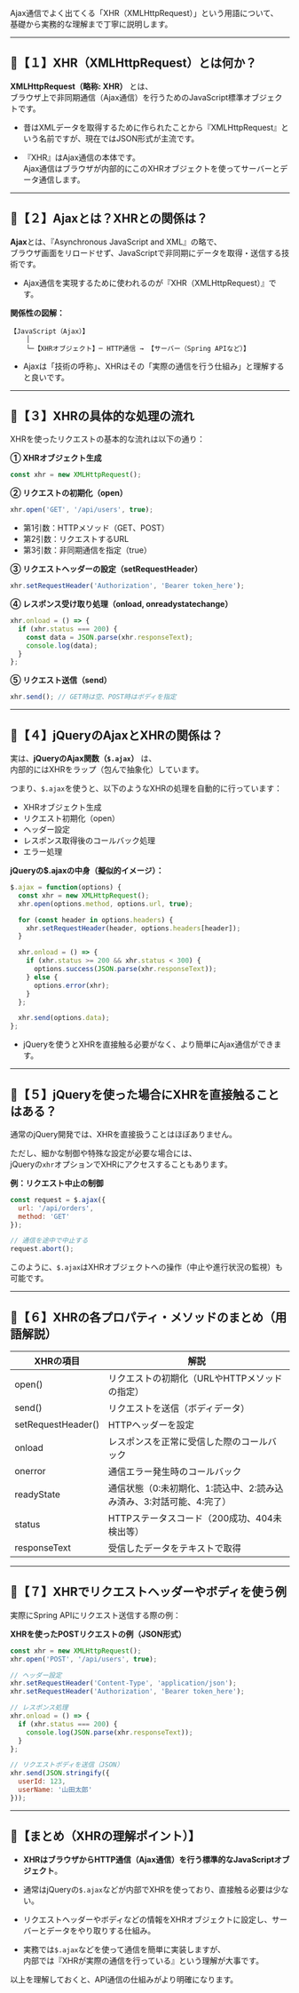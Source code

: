 Ajax通信でよく出てくる「XHR（XMLHttpRequest）」という用語について、  
基礎から実務的な理解まで丁寧に説明します。

---

## 🚩【１】XHR（XMLHttpRequest）とは何か？

**XMLHttpRequest（略称: XHR）** とは、  
ブラウザ上で非同期通信（Ajax通信）を行うためのJavaScript標準オブジェクトです。

- 昔はXMLデータを取得するために作られたことから『XMLHttpRequest』という名前ですが、現在ではJSON形式が主流です。

- 『XHR』はAjax通信の本体です。  
  Ajax通信はブラウザが内部的にこのXHRオブジェクトを使ってサーバーとデータ通信します。

---

## 🚩【２】Ajaxとは？XHRとの関係は？

**Ajax**とは、『Asynchronous JavaScript and XML』の略で、  
ブラウザ画面をリロードせず、JavaScriptで非同期にデータを取得・送信する技術です。

- Ajax通信を実現するために使われるのが『XHR（XMLHttpRequest）』です。

**関係性の図解：**
```
【JavaScript（Ajax）】
    │
    └─【XHRオブジェクト】─ HTTP通信 → 【サーバー（Spring APIなど）】
```

- Ajaxは「技術の呼称」、XHRはその「実際の通信を行う仕組み」と理解すると良いです。

---

## 🚩【３】XHRの具体的な処理の流れ

XHRを使ったリクエストの基本的な流れは以下の通り：

**① XHRオブジェクト生成**
```javascript
const xhr = new XMLHttpRequest();
```

**② リクエストの初期化（open）**
```javascript
xhr.open('GET', '/api/users', true);
```

- 第1引数：HTTPメソッド（GET、POST）
- 第2引数：リクエストするURL
- 第3引数：非同期通信を指定（true）

**③ リクエストヘッダーの設定（setRequestHeader）**
```javascript
xhr.setRequestHeader('Authorization', 'Bearer token_here');
```

**④ レスポンス受け取り処理（onload, onreadystatechange）**
```javascript
xhr.onload = () => {
  if (xhr.status === 200) {
    const data = JSON.parse(xhr.responseText);
    console.log(data);
  }
};
```

**⑤ リクエスト送信（send）**
```javascript
xhr.send(); // GET時は空、POST時はボディを指定
```

---

## 🚩【４】jQueryのAjaxとXHRの関係は？

実は、**jQueryのAjax関数（`$.ajax`）** は、  
内部的にはXHRをラップ（包んで抽象化）しています。

つまり、`$.ajax`を使うと、以下のようなXHRの処理を自動的に行っています：

- XHRオブジェクト生成
- リクエスト初期化（open）
- ヘッダー設定
- レスポンス取得後のコールバック処理
- エラー処理

**jQueryの$.ajaxの中身（擬似的イメージ）：**
```javascript
$.ajax = function(options) {
  const xhr = new XMLHttpRequest();
  xhr.open(options.method, options.url, true);

  for (const header in options.headers) {
    xhr.setRequestHeader(header, options.headers[header]);
  }

  xhr.onload = () => {
    if (xhr.status >= 200 && xhr.status < 300) {
      options.success(JSON.parse(xhr.responseText));
    } else {
      options.error(xhr);
    }
  };

  xhr.send(options.data);
};
```

- jQueryを使うとXHRを直接触る必要がなく、より簡単にAjax通信ができます。

---

## 🚩【５】jQueryを使った場合にXHRを直接触ることはある？

通常のjQuery開発では、XHRを直接扱うことはほぼありません。

ただし、細かな制御や特殊な設定が必要な場合には、  
jQueryの`xhr`オプションでXHRにアクセスすることもあります。

**例：リクエスト中止の制御**
```javascript
const request = $.ajax({
  url: '/api/orders',
  method: 'GET'
});

// 通信を途中で中止する
request.abort();
```

このように、`$.ajax`はXHRオブジェクトへの操作（中止や進行状況の監視）も可能です。

---

## 🚩【６】XHRの各プロパティ・メソッドのまとめ（用語解説）

| XHRの項目 | 解説 |
|-----------|------|
| open() | リクエストの初期化（URLやHTTPメソッドの指定） |
| send() | リクエストを送信（ボディデータ） |
| setRequestHeader() | HTTPヘッダーを設定 |
| onload | レスポンスを正常に受信した際のコールバック |
| onerror | 通信エラー発生時のコールバック |
| readyState | 通信状態（0:未初期化、1:読込中、2:読み込み済み、3:対話可能、4:完了） |
| status | HTTPステータスコード（200成功、404未検出等） |
| responseText | 受信したデータをテキストで取得 |

---

## 🚩【７】XHRでリクエストヘッダーやボディを使う例

実際にSpring APIにリクエスト送信する際の例：

**XHRを使ったPOSTリクエストの例（JSON形式）**
```javascript
const xhr = new XMLHttpRequest();
xhr.open('POST', '/api/users', true);

// ヘッダー設定
xhr.setRequestHeader('Content-Type', 'application/json');
xhr.setRequestHeader('Authorization', 'Bearer token_here');

// レスポンス処理
xhr.onload = () => {
  if (xhr.status === 200) {
    console.log(JSON.parse(xhr.responseText));
  }
};

// リクエストボディを送信（JSON）
xhr.send(JSON.stringify({
  userId: 123,
  userName: '山田太郎'
}));
```

---

## 🚩【まとめ（XHRの理解ポイント）】

- **XHRはブラウザからHTTP通信（Ajax通信）を行う標準的なJavaScriptオブジェクト**。
- 通常はjQueryの`$.ajax`などが内部でXHRを使っており、直接触る必要は少ない。
- リクエストヘッダーやボディなどの情報をXHRオブジェクトに設定し、サーバーとデータをやり取りする仕組み。

- 実務では`$.ajax`などを使って通信を簡単に実装しますが、  
  内部では『XHRが実際の通信を行っている』という理解が大事です。

以上を理解しておくと、API通信の仕組みがより明確になります。